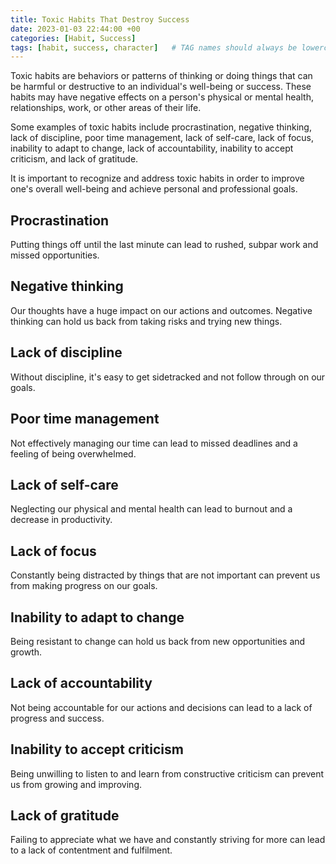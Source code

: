 ```yaml
---
title: Toxic Habits That Destroy Success
date: 2023-01-03 22:44:00 +00
categories: [Habit, Success]
tags: [habit, success, character]   # TAG names should always be lowercase
---
```


Toxic habits are behaviors or patterns of thinking or doing things that can be harmful or destructive to an individual's well-being or success. These habits may have negative effects on a person's physical or mental health, relationships, work, or other areas of their life.  

Some examples of toxic habits include procrastination, negative thinking, lack of discipline, poor time management, lack of self-care, lack of focus, inability to adapt to change, lack of accountability, inability to accept criticism, and lack of gratitude. 

It is important to recognize and address toxic habits in order to improve one's overall well-being and achieve personal and professional goals.

## Procrastination

Putting things off until the last minute can lead to rushed, subpar work and missed opportunities.

## Negative thinking 

Our thoughts have a huge impact on our actions and outcomes. Negative thinking can hold us back from taking risks and trying new things.

## Lack of discipline

Without discipline, it's easy to get sidetracked and not follow through on our goals.

## Poor time management 

Not effectively managing our time can lead to missed deadlines and a feeling of being overwhelmed.

## Lack of self-care 

Neglecting our physical and mental health can lead to burnout and a decrease in productivity.

## Lack of focus

Constantly being distracted by things that are not important can prevent us from making progress on our goals.

## Inability to adapt to change

Being resistant to change can hold us back from new opportunities and growth.

## Lack of accountability 

Not being accountable for our actions and decisions can lead to a lack of progress and success.

## Inability to accept criticism

Being unwilling to listen to and learn from constructive criticism can prevent us from growing and improving.

## Lack of gratitude

Failing to appreciate what we have and constantly striving for more can lead to a lack of contentment and fulfilment.
